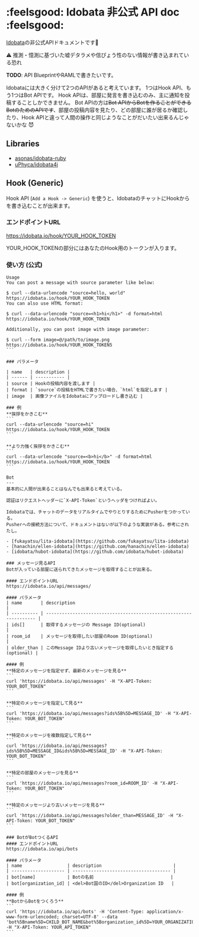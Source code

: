:feelsgood: Idobata 非公式 API doc :feelsgood:
===============

[Idobata](https://idobata.io/)の非公式APIドキュメントです:metal:

:warning: 推測・憶測に基づいた嘘デタラメや信ぴょう性のない情報が書き込まれている恐れ

**TODO**: API BlueprintやRAMLで書きたいです。

Idobataには大きく分けて2つのAPIがあると考えています。
1つはHook API、もう1つはBot APIです。
Hook APIは、部屋に発言を書き込むのみ、主に通知を投稿することしかできません。
Bot APIの方は~~Bot APIからBotを作ることができるBotのためのAPIです~~、部屋の投稿内容を見たり、どの部屋に誰が居るか確認したり、Hook APIと違って人間の操作と同じようなことがだいたい出来るんじゃないかな :smiling_imp:

Libraries
---
- [asonas/idobata-ruby](https://github.com/asonas/idobata-ruby)
- [uPhyca/idobata4j](https://github.com/uPhyca/idobata4j)

Hook (Generic)
----
Hook API (`Add a Hook -> Generic`) を使うと、IdobataのチャットにHookからを書き込むことが出来ます。

### エンドポイントURL
https://idobata.io/hook/YOUR_HOOK_TOKEN

YOUR_HOOK_TOKENの部分にはあなたのHook用のトークンが入ります。

### 使い方 (公式)

````
Usage
You can post a message with source parameter like below:

$ curl --data-urlencode "source=hello, world" https://idobata.io/hook/YOUR_HOOK_TOKEN
You can also use HTML format:

$ curl --data-urlencode "source=<h1>hi</h1>" -d format=html https://idobata.io/hook/YOUR_HOOK_TOKEN

Additionally, you can post image with image parameter:

$ curl --form image=@/path/to/image.png https://idobata.io/hook/YOUR_HOOK_TOKEN5
```

### パラメータ

| name   | description |
| ------ | ----------- |
| source | Hookの投稿内容を渡します |
| format | `source`の投稿をHTMLで書きたい場合、`html`を指定します |
| image  | 画像ファイルをIdobataにアップロードし書き込む |

### 例
**挨拶をかきこむ**
```
curl --data-urlencode "source=hi" https://idobata.io/hook/YOUR_HOOK_TOKEN
```

**より力強く挨拶をかきこむ**
```
curl --data-urlencode "source=<b>hi</b>" -d format=html https://idobata.io/hook/YOUR_HOOK_TOKEN
```

Bot
---
基本的に人間が出来ることはなんでも出来ると考えている。

認証はリクエストヘッダーに`X-API-Token`というヘッダをつければよい。

Idobataでは、チャットのデータをリアルタイムでやりとりするためにPusherをつかっている。
Pusherへの接続方法について、ドキュメントはないが以下のような実装がある。参考にされたし。

- [fukayatsu/lita-idobata](https://github.com/fukayatsu/lita-idobata)
- [hanachin/ellen-idobata](https://github.com/hanachin/ellen-idobata)
- [idobata/hubot-idobata](https://github.com/idobata/hubot-idobata)

### メッセージ見るAPI
Botが入っている部屋に送られてきたメッセージを取得することが出来る。

#### エンドポイントURL
https://idobata.io/api/messages/

#### パラメータ
| name       | description                                                        |
| ---------- | ------------------------------------------------------------------ |
| ids[]      | 取得するメッセージの Message ID(optional)                          |
| room_id    | メッセージを取得したい部屋のRoom ID(optional)                      |
| older_than | このMessage IDより古いメッセージを取得したいとき指定する(optional) |

#### 例
**特定のメッセージを指定せず、最新のメッセージを見る**
```
curl 'https://idobata.io/api/messages' -H "X-API-Token: YOUR_BOT_TOKEN"
```

**特定のメッセージを指定して見る**
```
curl 'https://idobata.io/api/messages?ids%5B%5D=MESSAGE_ID' -H "X-API-Token: YOUR_BOT_TOKEN"
```

**特定のメッセージを複数指定して見る**
```
curl 'https://idobata.io/api/messages?ids%5B%5D=MESSAGE_ID&ids%5B%5D=MESSAGE_ID' -H "X-API-Token: YOUR_BOT_TOKEN"
```

**特定の部屋のメッセージを見る**
```
curl 'https://idobata.io/api/messages?room_id=ROOM_ID' -H "X-API-Token: YOUR_BOT_TOKEN"
```

**特定のメッセージより古いメッセージを見る**
```
curl 'https://idobata.io/api/messages?older_than=MESSAGE_ID' -H "X-API-Token: YOUR_BOT_TOKEN"
```

### BotがBotつくるAPI
#### エンドポイントURL
https://idobata.io/api/bots

#### パラメータ
| name                 | description                           |
| -------------------- | ------------------------------------- |
| bot[name]            | Botの名前                             |
| bot[organization_id] | <del>Bot国のID</del>Organization ID   |

#### 例
**BotからBotをつくろう**
```
curl 'https://idobata.io/api/bots' -H 'Content-Type: application/x-www-form-urlencoded; charset=UTF-8' --data 'bot%5Bname%5D=CHILD_BOT_NAME&bot%5Borganization_id%5D=YOUR_ORGANIZATION_ID' -H "X-API-Token: YOUR_API_TOKEN"
```
